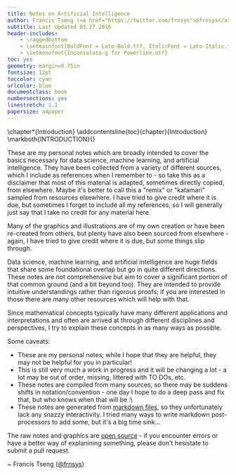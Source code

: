 ```yaml
---
title: Notes on Artificial Intelligence
author: Francis Tseng (<a href="https://twitter.com/frnsys">@frnsys</a>)
subtitle: Last Updated 03.27.2016
header-includes:
    - \raggedbottom
    - \setmainfont[BoldFont = Lato-Bold.ttf, ItalicFont = Lato-Italic.ttf, BoldItalicFont = Lato-BoldItalic.ttf]{Lato-Regular.ttf}
    - \setmonofont{Inconsolata-g for Powerline.otf}
toc: yes
geometry: margin=0.75in
fontsize: 12pt
toccolor: cyan
urlcolor: blue
documentclass: book
numbersections: yes
linestretch: 1.1
papersize: a4paper
---
```



\chapter*{Introduction}
\addcontentsline{toc}{chapter}{Introduction} \markboth{INTRODUCTION}{}

These are my personal notes which are broadly intended to cover the basics necessary for data science, machine learning, and artificial intelligence. They have been collected from a variety of different sources, which I include as references when I remember to - so take this as a disclaimer that most of this material is adapted, sometimes directly copied, from elsewhere. Maybe it's better to call this a "remix" or "katamari" sampled from resources elsewhere. I have tried to give credit where it is due, but sometimes I forget to include all my references, so I will generally just say that I take no credit for any material here.

Many of the graphics and illustrations are of my own creation or have been re-created from others, but plenty have also been sourced from elsewhere - again, I have tried to give credit where it is due, but some things slip through.

Data science, machine learning, and artificial intelligence are huge fields that share some foundational overlap but go in quite different directions. These notes are not comprehensive but aim to cover a significant portion of that common ground (and a bit beyond too). They are intended to provide intuitive understandings rather than rigorous proofs; if you are interested in those there are many other resources which will help with that.

Since mathematical concepts typically have many different applications and interpretations and often are arrived at through different disciplines and perspectives, I try to explain these concepts in as many ways as possible.

Some caveats:

- These are my personal notes; while I hope that they are helpful, they may not be helpful for you in particular!
- This is still very much a work in progress and it will be changing a lot - a lot may be out of order, missing, littered with TO DOs, etc.
- These notes are compiled from many sources, so there may be suddens shifts in notation/convention - one day I hope to do a deep pass and fix that, but who knows when that will be :\
- These notes are generated from [markdown files](https://github.com/frnsys/ai_notes), so they unfortunately lack any snazzy interactivity. I tried many ways to write markdown post-processors to add some, but it's a big time sink...

The raw notes and graphics are [open source](https://github.com/frnsys/ai_notes) - if you encounter errors or have a better way of explanining something, please don't hesistate to submit a pull request.

~ Francis Tseng ([@frnsys](https://twitter.com/frnsys))


